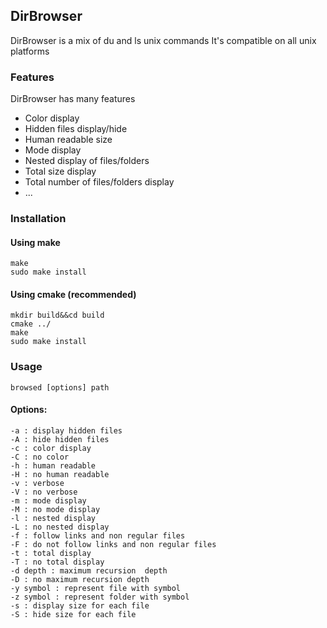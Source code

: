 ## DirBrowser

DirBrowser is a  mix of du and ls unix commands
It's compatible on all unix platforms

### Features
DirBrowser has many features

- Color display
- Hidden files display/hide
- Human readable size
- Mode display
- Nested display of files/folders
- Total size display
- Total number of files/folders display
- ...

### Installation

#### Using make

	make
	sudo make install

#### Using cmake (recommended)
    
    mkdir build&&cd build
    cmake ../
    make
    sudo make install

### Usage

	browsed [options] path

#### Options:
	-a : display hidden files
	-A : hide hidden files
	-c : color display
	-C : no color
	-h : human readable
	-H : no human readable
	-v : verbose
	-V : no verbose
	-m : mode display
	-M : no mode display
	-l : nested display
	-L : no nested display
	-f : follow links and non regular files
	-F : do not follow links and non regular files
	-t : total display
	-T : no total display
	-d depth : maximum recursion  depth 
	-D : no maximum recursion depth
	-y symbol : represent file with symbol
	-z symbol : represent folder with symbol
    -s : display size for each file
    -S : hide size for each file

